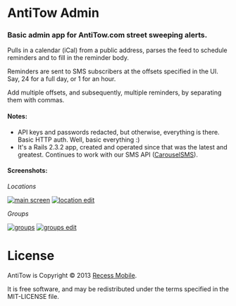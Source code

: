 AntiTow Admin
=============

### Basic admin app for AntiTow.com street sweeping alerts.


Pulls in a calendar (iCal) from a public address, parses the feed to schedule reminders and to fill in the reminder body.

Reminders are sent to SMS subscribers at the offsets specified in the UI. Say, 24 for a full day, or 1 for an hour.

Add multiple offsets, and subsequently, multiple reminders, by separating them with commas.

#### Notes:

* API keys and passwords redacted, but otherwise, everything is there. Basic HTTP auth. Well, basic everything :)
* It's a Rails 2.3.2 app, created and operated since that was the latest and greatest. Continues to work with our SMS API ([CarouselSMS](http://carouselsms.com)).

#### Screenshots:

_Locations_

[![main screen](http://dl.dropbox.com/u/225019/rm-app-screenshots/AntiTow-admin/thumbs/thumb_AntiTow-main.png)](http://dl.dropbox.com/u/225019/rm-app-screenshots/AntiTow-admin/AntiTow-main.png)
[![location edit](http://dl.dropbox.com/u/225019/rm-app-screenshots/AntiTow-admin/thumbs/thumb_AntiTow-location-edit.png)](http://dl.dropbox.com/u/225019/rm-app-screenshots/AntiTow-admin/AntiTow-location-edit.png)

_Groups_

[![groups](http://dl.dropbox.com/u/225019/rm-app-screenshots/AntiTow-admin/thumbs/thumb_AntiTow-groups.png)](http://dl.dropbox.com/u/225019/rm-app-screenshots/AntiTow-admin/AntiTow-groups.png)
[![groups edit](http://dl.dropbox.com/u/225019/rm-app-screenshots/AntiTow-admin/thumbs/thumb_AntiTow-groups-edit.png)](http://dl.dropbox.com/u/225019/rm-app-screenshots/AntiTow-admin/AntiTow-groups-edit.png)

License
=======

AntiTow is Copyright © 2013 [Recess Mobile](http://recess.im/).

It is free software, and may be redistributed under the terms specified in the MIT-LICENSE file.
